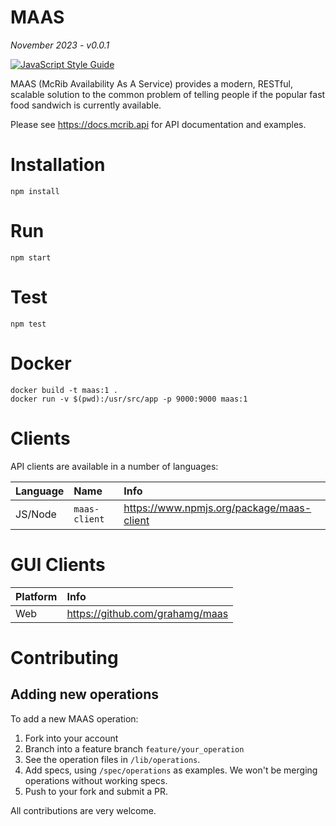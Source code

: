 # MAAS

*November 2023 - v0.0.1*

[![JavaScript Style Guide](https://img.shields.io/badge/code_style-standard-brightgreen.svg)](https://standardjs.com)

MAAS (McRib Availability As A Service) provides a modern, RESTful, scalable solution to the common problem of telling people if the popular fast food sandwich is currently available.

Please see https://docs.mcrib.api for API documentation and examples.

# Installation

	npm install

# Run

	npm start

# Test

	npm test

# Docker

	docker build -t maas:1 .
    docker run -v $(pwd):/usr/src/app -p 9000:9000 maas:1

# Clients

API clients are available in a number of languages:

| Language | Name           | Info                                           |
|:---------|:---------------|:-----------------------------------------------|
| JS/Node  | `maas-client` | https://www.npmjs.org/package/maas-client       |

# GUI Clients

| Platform          | Info                                                    |
|:------------------|:--------------------------------------------------------|
| Web               | https://github.com/grahamg/maas                         |

# Contributing

## Adding new operations

To add a new MAAS operation:

1. Fork into your account
2. Branch into a feature branch `feature/your_operation`
3. See the operation files in `/lib/operations`.
4. Add specs, using `/spec/operations` as examples. We won't be merging operations without working specs.
5. Push to your fork and submit a PR.

All contributions are very welcome.
